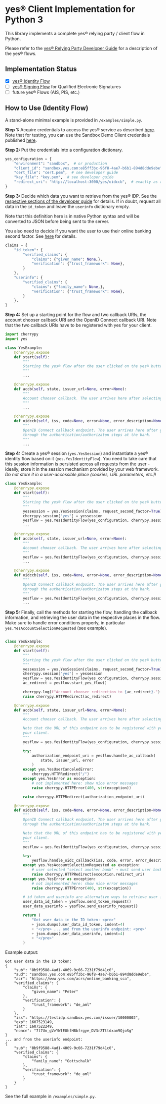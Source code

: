 # yes® Client Implementation for Python 3

This library implements a complete yes® relying party / client flow in Python.

Please refer to the [yes® Relying Party Developer Guide](https://yes.com/docs/rp-devguide/latestversion/) for a description of the yes® flows.

## Implementation Status

 * ☒ [yes® Identity Flow](https://yes.com/docs/rp-devguide/latestversion/IDENTITY/) 
 * ☐ [yes® Signing Flow](https://yes.com/docs/rp-devguide/latestversion/QES/) for Qualified Electronic Signatures
 * ☐ future yes® Flows (AIS, PIS, etc.)

## How to Use (Identity Flow)

A stand-alone minimal example is provided in `/examples/simple.py`.

**Step 1:** Acquire credentials to access the yes® service as described [here](https://yes.com/docs/rp-devguide/latestversion/ONBOARDING/). Note that for testing, you can use the Sandbox Demo Client credentials published [here](https://yes.com/docs/rp-devguide/latestversion/ONBOARDING/#_sandbox_demo_client).

**Step 2:** Put the credentials into a configuration dictionary.

```python
yes_configuration = {
    "environment": "sandbox",  # or production
    "client_id": "sandbox.yes.com:e85ff3bc-96f8-4ae7-b6b1-894d8dde9ebe",  # provided by yes®
    "cert_file": "cert.pem",  # see developer guide
    "key_file": "key.pem",  # see developer guide
    "redirect_uri": "http://localhost:3000/yes/oidccb",  # exactly as registered with yes®
}

```

**Step 3:** Decide which data you want to retrieve from the yes® IDP. See the [respective sections of the developer guide](https://yes.com/docs/rp-devguide/latestversion/IDENTITY/#user_information) for details. If in doubt, request all data in the `id_token` and leave the `userinfo` dictionary empty. 

Note that this definition here is in native Python syntax and will be converted to JSON before being sent to the server. 

You also need to decide if you want the user to use their online banking second factor. See [here](https://yes.com/docs/rp-devguide/latestversion/IDENTITY/#acr) for details.

```python
claims = {
    "id_token": {
        "verified_claims": {
            "claims": {"given_name": None,},
            "verification": {"trust_framework": None},
        }
    },
    "userinfo": {
        "verified_claims": {
            "claims": {"family_name": None,},
            "verification": {"trust_framework": None},
        }
    },
}
```
**Step 4:** Set up a starting point for the flow and two callback URIs, the account chooser callback URI and the OpenID Connect callback URI. Note that the two callback URIs have to be registered with yes for your client.

```python
import cherrypy
import yes

class YesExample:
    @cherrypy.expose
    def start(self):
        """
        Starting the yes® flow after the user clicked on the yes® button.
        """
        ...

    @cherrypy.expose
    def accb(self, state, issuer_url=None, error=None):
        """
        Account chooser callback. The user arrives here after selecting a bank.
        """
        ...

    @cherrypy.expose
    def oidccb(self, iss, code=None, error=None, error_description=None):
        """
        OpenID Connect callback endpoint. The user arrives here after going
        through the authentication/authorizaton steps at the bank.
        """
        ...
```

**Step 4:** Create a yes® session (`yes.YesSession`) and instantiate a yes® identity flow based on it (`yes.YesIdentityFlow`). You need to take care that this session information is persisted across all requests from the user - ideally, store it in the session mechanism provided by your web framework. *Do not store it in a user-accessible place (cookies, URL parameters, etc.)!*

```python
class YesExample:
    @cherrypy.expose
    def start(self):
        """
        Starting the yes® flow after the user clicked on the yes® button.
        """
        yessession = yes.YesSession(claims, request_second_factor=True)
        cherrypy.session["yes"] = yessession
        yesflow = yes.YesIdentityFlow(yes_configuration, cherrypy.session["yes"])
        ...

    @cherrypy.expose
    def accb(self, state, issuer_url=None, error=None):
        """
        Account chooser callback. The user arrives here after selecting a bank.
        """
        yesflow = yes.YesIdentityFlow(yes_configuration, cherrypy.session["yes"])
        ...

    @cherrypy.expose
    def oidccb(self, iss, code=None, error=None, error_description=None):
        """
        OpenID Connect callback endpoint. The user arrives here after going
        through the authentication/authorizaton steps at the bank.
        """
        yesflow = yes.YesIdentityFlow(yes_configuration, cherrypy.session["yes"])
        ...
```

**Step 5:** Finally, call the methods for starting the flow, handling the callback information, and retrieving the user data in the respective places in the flow. Make sure to handle error conditions properly, in particular `yes.YesAccountSelectionRequested` (see example).

```python

class YesExample:
    @cherrypy.expose
    def start(self):
        """
        Starting the yes® flow after the user clicked on the yes® button.
        """
        yessession = yes.YesSession(claims, request_second_factor=True)
        cherrypy.session["yes"] = yessession
        yesflow = yes.YesIdentityFlow(yes_configuration, cherrypy.session["yes"])
        ac_redirect = yesflow.start_yes_flow()

        cherrypy.log(f"Account chooser redirection to {ac_redirect}.")
        raise cherrypy.HTTPRedirect(ac_redirect)

    @cherrypy.expose
    def accb(self, state, issuer_url=None, error=None):
        """
        Account chooser callback. The user arrives here after selecting a bank.

        Note that the URL of this endpoint has to be registered with yes for
        your client. 
        """
        yesflow = yes.YesIdentityFlow(yes_configuration, cherrypy.session["yes"])

        try:
            authorization_endpoint_uri = yesflow.handle_ac_callback(
                state, issuer_url, error
            )
        except yes.YesUserCanceledError:
            cherrypy.HTTPRedirect("/")
        except yes.YesError as exception:
            # not implemented here: show nice error messages
            raise cherrypy.HTTPError(400, str(exception))

        raise cherrypy.HTTPRedirect(authorization_endpoint_uri)

    @cherrypy.expose
    def oidccb(self, iss, code=None, error=None, error_description=None):
        """
        OpenID Connect callback endpoint. The user arrives here after going
        through the authentication/authorizaton steps at the bank.

        Note that the URL of this endpoint has to be registered with yes for
        your client. 
        """
        yesflow = yes.YesIdentityFlow(yes_configuration, cherrypy.session["yes"])

        try:
            yesflow.handle_oidc_callback(iss, code, error, error_description)
        except yes.YesAccountSelectionRequested as exception:
            # user selected "select another bank" → must send user back to account chooser
            raise cherrypy.HTTPRedirect(exception.redirect_uri)
        except yes.YesError as exception:
            # not implemented here: show nice error messages
            raise cherrypy.HTTPError(400, str(exception))

        # id token and userinfo are alternative ways to retrieve user information - see developer guide
        user_data_id_token = yesflow.send_token_request()
        user_data_userinfo = yesflow.send_userinfo_request()

        return (
            "Got user data in the ID token: <pre>"
            + json.dumps(user_data_id_token, indent=4)
            + "</pre> ... and from the userinfo endpoint: <pre>"
            + json.dumps(user_data_userinfo, indent=4)
            + "</pre>"
        )

```
Example output:
```
Got user data in the ID token:
{
    "sub": "8b9f9588-4ad1-4069-9c66-7231f79d41c0",
    "aud": "sandbox.yes.com:e85ff3bc-96f8-4ae7-b6b1-894d8dde9ebe",
    "acr": "https://www.yes.com/acrs/online_banking_sca",
    "verified_claims": {
        "claims": {
            "given_name": "Peter"
        },
        "verification": {
            "trust_framework": "de_aml"
        }
    },
    "iss": "https://testidp.sandbox.yes.com/issuer/10000002",
    "exp": 1607523149,
    "iat": 1607522249,
    "nonce": "7l7Un_gVvYWfEUhfH8bfrgye_DV3rZTttdxam9QjoSg"
}
... and from the userinfo endpoint:
{
    "sub": "8b9f9588-4ad1-4069-9c66-7231f79d41c0",
    "verified_claims": {
        "claims": {
            "family_name": "Gottschalk"
        },
        "verification": {
            "trust_framework": "de_aml"
        }
    }
}
```

See the full example in `/examples/simple.py`.